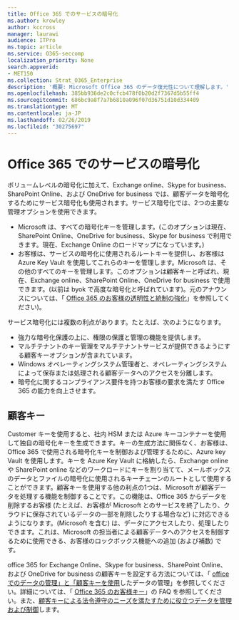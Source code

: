```yaml
---
title: Office 365 でのサービスの暗号化
ms.author: krowley
author: kccross
manager: laurawi
audience: ITPro
ms.topic: article
ms.service: O365-seccomp
localization_priority: None
search.appverid:
- MET150
ms.collection: Strat_O365_Enterprise
description: '概要: Microsoft Office 365 のデータ復元性について理解します。'
ms.openlocfilehash: 385bb936de2c0cfcb478f0b20d2f7367d5b55ff4
ms.sourcegitcommit: 686bc9a8f7a7b6810a096f07d36751d10d334409
ms.translationtype: MT
ms.contentlocale: ja-JP
ms.lasthandoff: 02/26/2019
ms.locfileid: "30275697"
---
```

# <a name="office-365-service-encryption"></a>Office 365 でのサービスの暗号化

ボリュームレベルの暗号化に加えて、Exchange online、Skype for business、SharePoint Online、および OneDrive for business では、顧客データを暗号化するためにサービス暗号化も使用されます。サービス暗号化では、2つの主要な管理オプションを使用できます。
- Microsoft は、すべての暗号化キーを管理します。(このオプションは現在、SharePoint Online、OneDrive for business、Skype for business で利用できます。現在、Exchange Online のロードマップになっています。)
- お客様は、サービスの暗号化に使用されるルートキーを提供し、お客様は Azure Key Vault を使用してこれらのキーを管理します。Microsoft は、その他のすべてのキーを管理します。このオプションは顧客キーと呼ばれ、現在、Exchange online、SharePoint Online、OneDrive for business で使用できます。(以前は byok で高度な暗号化と呼ばれています)。元のアナウンスについては、「 [Office 365 のお客様の透明性と統制の強化](http://blogs.office.com/2015/04/21/enhancing-transparency-and-control-for-office-365-customers/)」を参照してください)。

サービス暗号化には複数の利点があります。たとえば、次のようになります。
- 強力な暗号化保護の上に、権限の保護と管理の機能を提供します。
- マルチテナントのキー管理をマルチテナントサービスが提供できるようにする顧客キーオプションが含まれています。
- Windows オペレーティングシステム管理者と、オペレーティングシステムによって保存または処理される顧客データへのアクセスを分離します。
- 暗号化に関するコンプライアンス要件を持つお客様の要求を満たす Office 365 の能力を向上させます。

## <a name="customer-key"></a>顧客キー
Customer キーを使用すると、社内 HSM または Azure キーコンテナーを使用して独自の暗号化キーを生成できます。キーの生成方法に関係なく、お客様は、Office 365 で使用される暗号化キーを制御および管理するために、Azure key Vault を使用します。キーを Azure Key Vault に格納したら、Exchange online や SharePoint online などのワークロードにキーを割り当てて、メールボックスのデータとファイルの暗号化に使用されるキーチェーンのルートとして使用することができます。顧客キーを使用する他の利点の1つは、Microsoft が顧客データを処理する機能を制御することです。この機能は、Office 365 からデータを削除するお客様 (たとえば、お客様が Microsoft とのサービスを終了したり、クラウドに保存されているデータの一部を削除したりする場合など) に対応できるようになります。(Microsoft を含む) は、データにアクセスしたり、処理したりできます。これは、Microsoft の担当者による顧客データへのアクセスを制御するために使用できる、お客様のロックボックス機能への追加 (および補数) です。

office 365 for Exchange Online、Skype for business、SharePoint Online、および OneDrive for business の顧客キーを設定する方法については、「 [office でのデータの管理」と「顧客キーを使用](https://support.office.com/article/Controlling-your-data-in-Office-365-using-Customer-Key-f2cd475a-e592-46cf-80a3-1bfb0fa17697)したデータの管理」を参照してください。詳細については、「 [Office 365 のお客様キー](https://support.office.com/article/Customer-Key-for-Office-365-FAQ-41ae293a-bd5c-4083-acd8-e1a2b4329da6)」の FAQ を参照してください。また、[顧客キーによる法令遵守のニーズを満たすために役立つデータを管理および制御](https://techcommunity.microsoft.com/t5/Microsoft-Ignite-Content-2017/Manage-and-control-your-data-to-help-meet-compliance-needs-with/td-p/117580)します。
